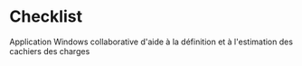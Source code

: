 # Checklist
Application Windows collaborative d'aide à la définition et à l'estimation des cachiers des charges
